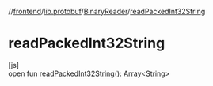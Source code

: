 //[frontend](../../../index.md)/[lib.protobuf](../index.md)/[BinaryReader](index.md)/[readPackedInt32String](read-packed-int32-string.md)

# readPackedInt32String

[js]\
open fun [readPackedInt32String](read-packed-int32-string.md)(): [Array](https://kotlinlang.org/api/latest/jvm/stdlib/kotlin/-array/index.html)&lt;[String](https://kotlinlang.org/api/latest/jvm/stdlib/kotlin/-string/index.html)&gt;
